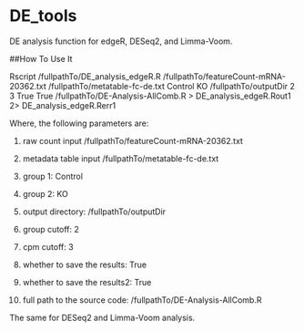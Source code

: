 # DE_tools
DE analysis function for edgeR, DESeq2, and Limma-Voom.

##How To Use It

Rscript /fullpathTo/DE_analysis_edgeR.R /fullpathTo/featureCount-mRNA-20362.txt /fullpathTo/metatable-fc-de.txt Control KO /fullpathTo/outputDir 2 3 True True /fullpathTo/DE-Analysis-AllComb.R > DE_analysis_edgeR.Rout1 2> DE_analysis_edgeR.Rerr1

Where, the following parameters are:

1. raw count input /fullpathTo/featureCount-mRNA-20362.txt

2. metadata table input /fullpathTo/metatable-fc-de.txt

3. group 1: Control

4. group 2: KO

5. output directory: /fullpathTo/outputDir

6. group cutoff: 2

7. cpm cutoff: 3

8. whether to save the results: True

9. whether to save the results2: True

10. full path to the source code: /fullpathTo/DE-Analysis-AllComb.R

The same for DESeq2 and Limma-Voom analysis.
